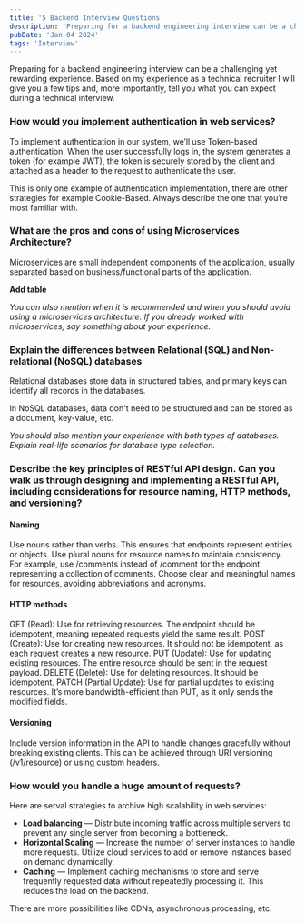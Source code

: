 ```yaml
---
title: '5 Backend Interview Questions'
description: 'Preparing for a backend engineering interview can be a challenging yet rewarding experience. Based on my experience as a technical recruiter I will give you a few tips and, more importantly, tell you what you can expect during a technical interview.'
pubDate: 'Jan 04 2024'
tags: 'Interview'
---
```


Preparing for a backend engineering interview can be a challenging yet rewarding experience. Based on my experience as a technical recruiter I will give you a few tips and, more importantly, tell you what you can expect during a technical interview.


### How would you implement authentication in web services?
To implement authentication in our system, we’ll use Token-based authentication. When the user successfully logs in, the system generates a token (for example JWT), the token is securely stored by the client and attached as a header to the request to authenticate the user.

This is only one example of authentication implementation, there are other strategies for example Cookie-Based. Always describe the one that you’re most familiar with.


### What are the pros and cons of using Microservices Architecture?
Microservices are small independent components of the application, usually separated based on business/functional parts of the application.

**Add table**

_You can also mention when it is recommended and when you should avoid using a microservices architecture. If you already worked with microservices, say something about your experience._


### Explain the differences between Relational (SQL) and Non-relational (NoSQL) databases
Relational databases store data in structured tables, and primary keys can identify all records in the databases.

In NoSQL databases, data don't need to be structured and can be stored as a document, key-value, etc.

_You should also mention your experience with both types of databases. Explain real-life scenarios for database type selection._

### Describe the key principles of RESTful API design. Can you walk us through designing and implementing a RESTful API, including considerations for resource naming, HTTP methods, and versioning?


#### Naming

Use nouns rather than verbs. This ensures that endpoints represent entities or objects.
Use plural nouns for resource names to maintain consistency. For example, use /comments instead of /comment for the endpoint representing a collection of comments.
Choose clear and meaningful names for resources, avoiding abbreviations and acronyms.

#### HTTP methods

GET (Read): Use for retrieving resources. The endpoint should be idempotent, meaning repeated requests yield the same result.
POST (Create): Use for creating new resources. It should not be idempotent, as each request creates a new resource.
PUT (Update): Use for updating existing resources. The entire resource should be sent in the request payload.
DELETE (Delete): Use for deleting resources. It should be idempotent.
PATCH (Partial Update): Use for partial updates to existing resources. It’s more bandwidth-efficient than PUT, as it only sends the modified fields.
#### Versioning

Include version information in the API to handle changes gracefully without breaking existing clients. This can be achieved through URI versioning (/v1/resource) or using custom headers.

### How would you handle a huge amount of requests?
Here are serval strategies to archive high scalability in web services:

- **Load balancing** — Distribute incoming traffic across multiple servers to prevent any single server from becoming a bottleneck.
- **Horizontal Scaling** — Increase the number of server instances to handle more requests. Utilize cloud services to add or remove instances based on demand dynamically.
- **Caching** — Implement caching mechanisms to store and serve frequently requested data without repeatedly processing it. This reduces the load on the backend.

There are more possibilities like CDNs, asynchronous processing, etc.